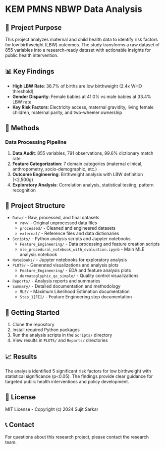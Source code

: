 # KEM PMNS NBWP Data Analysis

## 🎯 Project Purpose

This project analyzes maternal and child health data to identify risk factors for low birthweight (LBW) outcomes. The study transforms a raw dataset of 855 variables into a research-ready dataset with actionable insights for public health intervention.

## 📊 Key Findings

- **High LBW Rate**: 36.7% of births are low birthweight (2.4x WHO threshold)
- **Gender Disparity**: Female babies at 41.0% vs male babies at 33.4% LBW rate
- **Key Risk Factors**: Electricity access, maternal gravidity, living female children, maternal parity, and two-wheeler ownership

## 🔬 Methods

### Data Processing Pipeline
1. **Data Audit**: 855 variables, 791 observations, 99.6% dictionary match rate
2. **Feature Categorization**: 7 domain categories (maternal clinical, anthropometry, socio-demographic, etc.)
3. **Outcome Engineering**: Birthweight analysis with LBW definition (<2,500g)
4. **Exploratory Analysis**: Correlation analysis, statistical testing, pattern recognition

## 📁 Project Structure

- `Data/` - Raw, processed, and final datasets
  - `raw/` - Original unprocessed data files
  - `processed/` - Cleaned and engineered datasets
  - `external/` - Reference files and data dictionaries
- `Scripts/` - Python analysis scripts and Jupyter notebooks
  - `Feature_Engineering/` - Data processing and feature creation scripts
  - `mle_procedural_notebook_with_evaluation.ipynb` - Main MLE analysis notebook
- `NoteBooks/` - Jupyter notebooks for exploratory analysis
- `PLOTS/` - Generated visualizations and analysis plots
  - `Feature_Engineering/` - EDA and feature analysis plots
  - `dermatoglyphic_qc_simple/` - Quality control visualizations
- `Reports/` - Analysis reports and summaries
- `Summary/` - Detailed documentation and methodology
  - `MLE/` - Maximum Likelihood Estimation documentation
  - `Step_1[FE]/` - Feature Engineering step documentation

## 🚀 Getting Started

1. Clone the repository
2. Install required Python packages
3. Run the analysis scripts in the `Scripts/` directory
4. View results in `PLOTS/` and `Reports/` directories

## 📈 Results

The analysis identified 5 significant risk factors for low birthweight with statistical significance (p<0.05). The findings provide clear guidance for targeted public health interventions and policy development.

## 📄 License

MIT License - Copyright (c) 2024 Sujit Sarkar

## 📞 Contact

For questions about this research project, please contact the research team.